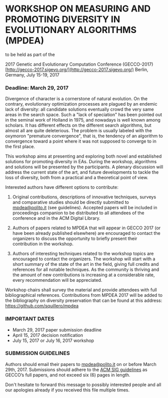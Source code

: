 WORKSHOP ON MEASURING AND PROMOTING DIVERSITY IN EVOLUTIONARY ALGORITHMS (MPDEA)
================================================================================

to be held as part of the

2017 Genetic and Evolutionary Computation Conference (GECCO-2017)
[http://gecco-2017.sigevo.org/](http://gecco-2017.sigevo.org/)
Berlin, Germany, July 15-19, 2017

### Deadline: March 29, 2017

Divergence of character is a cornerstone of natural evolution. On the contrary, evolutionary optimization processes are plagued by an endemic lack of diversity: all candidate solutions eventually crowd the very same areas in the search space. Such a "lack of speciation" has been pointed out in the seminal work of Holland in 1975, and nowadays is well known among scholars. It has different effects on the different search algorithms, but almost all are quite deleterious. The problem is usually labeled with the oxymoron "premature convergence", that is, the tendency of an algorithm to convergence toward a point where it was not supposed to converge to in the first place.

This workshop aims at presenting and exploring both novel and established solutions for promoting diversity in EAs. During the workshop, algorithms and solutions will be presented by the participants. A plenary discussion will address the current state of the art, and future developments to tackle the loss of diversity, both from a practical and a theoretical point of view.

Interested authors have different options to contribute:

1) Original contributions, descriptions of innovative techniques, surveys and comparative studies should be directly submitted to mpdea@polito.it (see guidelines). Accepted papers will be included in proceedings companion to be distributed to all attendees of the conference and in the ACM Digital Library.

2) Authors of papers related to MPDEA that will appear in GECCO 2017 (or have been already published elsewhere) are encouraged to contact the organizers to discuss the opportunity to briefly present their contribution in the workshop.
 
3) Authors of interesting techniques related to the workshop topics are encouraged to contact the organizers. The workshop will start with a short summary of the state of the art in the field, giving full credits and references for all notable techniques. As the community is thriving and the amount of new contributions is increasing at a considerable rate, every recommendation will be appreciated.

Workshop chairs shall survey the material and provide attendees with full bibliographical references. Contributions from MPDEA 2017 will be added to the bibliography on diversity preservation that can be found at this address: https://github.com/squillero/mpdea

### IMPORTANT DATES
* March 29, 2017 paper submission deadline
* April 15, 2017 decision notification
* July 15, 2017 or July 16, 2017 workshop

### SUBMISSION GUIDELINES
Authors should email their papers to mpdea@polito.it on or before March 29th, 2017. Submissions should adhere to the [ACM SIG guidelines](http://gecco-2017.sigevo.org/index.html/Papers) as GECCO’s full papers, and not exceed six (6) pages in length.

Don't hesitate to forward this message to possibly interested people and all our apologies already if you received this file multiple times.
